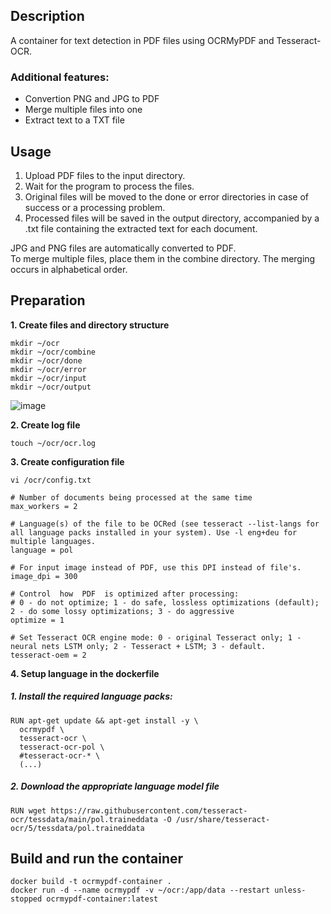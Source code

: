 ## Description
A container for text detection in PDF files using OCRMyPDF and Tesseract-OCR.

### Additional features:
- Convertion PNG and JPG to PDF
- Merge multiple files into one
- Extract text to a TXT file

## Usage
1. Upload PDF files to the input directory.
2. Wait for the program to process the files.
3. Original files will be moved to the done or error directories in case of success or a processing problem.
4. Processed files will be saved in the output directory, accompanied by a .txt file containing the extracted text for each document.

JPG and PNG files are automatically converted to PDF.  
To merge multiple files, place them in the combine directory. The merging occurs in alphabetical order.

## Preparation
**1. Create files and directory structure**
```
mkdir ~/ocr
mkdir ~/ocr/combine
mkdir ~/ocr/done
mkdir ~/ocr/error
mkdir ~/ocr/input
mkdir ~/ocr/output
```
![image](https://github.com/user-attachments/assets/39f4f18f-c6b9-417c-b0a8-b62eb642b224)

**2. Create log file**
```
touch ~/ocr/ocr.log
```
**3. Create configuration file**
```
vi /ocr/config.txt
```
```
# Number of documents being processed at the same time
max_workers = 2

# Language(s) of the file to be OCRed (see tesseract --list-langs for all language packs installed in your system). Use -l eng+deu for multiple languages.
language = pol

# For input image instead of PDF, use this DPI instead of file's.
image_dpi = 300

# Control  how  PDF  is optimized after processing:
# 0 - do not optimize; 1 - do safe, lossless optimizations (default); 2 - do some lossy optimizations; 3 - do aggressive
optimize = 1

# Set Tesseract OCR engine mode: 0 - original Tesseract only; 1 - neural nets LSTM only; 2 - Tesseract + LSTM; 3 - default.
tesseract-oem = 2
```

**4. Setup language in the dockerfile**

##### 1. Install the required language packs:
```
RUN apt-get update && apt-get install -y \
  ocrmypdf \
  tesseract-ocr \
  tesseract-ocr-pol \
  #tesseract-ocr-* \
  (...)
```
##### 2. Download the appropriate language model file
```
RUN wget https://raw.githubusercontent.com/tesseract-ocr/tessdata/main/pol.traineddata -O /usr/share/tesseract-ocr/5/tessdata/pol.traineddata
```

## Build and run the container
```
docker build -t ocrmypdf-container .
docker run -d --name ocrmypdf -v ~/ocr:/app/data --restart unless-stopped ocrmypdf-container:latest
```
